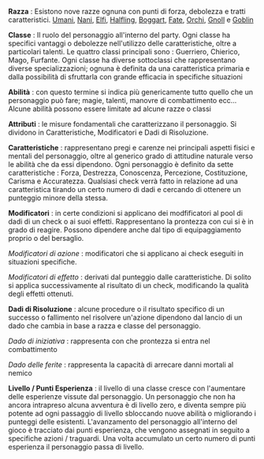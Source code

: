 **Razza** :  Esistono nove razze ognuna con punti di forza, debolezza e tratti caratteristici.
[Umani](../02%20Razze%20e%20Allineamenti/022%20Razze%20dell'Ordine/0221%20Umani), 
[Nani](../02%20Razze%20e%20Allineamenti/022%20Razze%20dell'Ordine/0222%20Nani),
[Elfi](../02%20Razze%20e%20Allineamenti/022%20Razze%20dell'Ordine/0223%20Elfi), 
[Halfling](../02%20Razze%20e%20Allineamenti/023%20Razze%20Fatate/0231%20Halfling), 
[Boggart](../02%20Razze%20e%20Allineamenti/023%20Razze%20Fatate/0233%20Boggart), 
[Fate](../02%20Razze%20e%20Allineamenti/023%20Razze%20Fatate/0232%20Fate), 
[Orchi](../02%20Razze%20e%20Allineamenti/024%20Razze%20del%20Chaos/0241%20Orchi), 
[Gnoll](../02%20Razze%20e%20Allineamenti/024%20Razze%20del%20Chaos/0242%20Gnoll) e 
[Goblin](../02%20Razze%20e%20Allineamenti/024%20Razze%20del%20Chaos/0243%20Goblin)

**Classe** : Il ruolo del personaggio all'interno del party. 
Ogni classe ha specifici vantaggi o debolezze nell'utilizzo delle caratteristiche, 
oltre a particolari talenti. 
Le quattro classi principali sono : Guerriero, Chierico, Mago, Furfante.
Ogni classe ha diverse sottoclassi che rappresentano diverse specializzazioni;
ognuna è definita da una caratteristica primaria e dalla possibilità di sfruttarla con grande efficacia in specifiche situazioni

**Abilità** : con questo termine si indica più genericamente tutto quello che un personaggio può fare; magie, talenti, manovre di combattimento ecc...
Alcune abilità possono essere limitate ad alcune razze o classi 

**Attributi** : le misure fondamentali che caratterizzano il personaggio. Si dividono in Caratteristiche, Modificatori e Dadi di Risoluzione.

**Caratteristiche** : rappresentano pregi e carenze nei principali aspetti fisici e mentali del personaggio, 
oltre al generico grado di attitudine naturale verso le abilità che da essi dipendono. 
Ogni personaggio è definito da sette caratteristiche : 
Forza, Destrezza, Conoscenza, Percezione, Costituzione, Carisma e Accuratezza. 
Qualsiasi check verrà fatto in relazione ad una caratteristica tirando un certo numero di dadi e cercando di ottenere un punteggio minore della stessa.

**Modificatori** :  in certe condizioni si applicano dei modfificatori al pool di dadi di un check o ai suoi effetti. Rappresentano la prontezza con cui si è in grado di reagire. Possono dipendere anche dal tipo di equipaggiamento proprio o del bersaglio.

*Modificatori di azione* :  modificatori che si applicano ai check eseguiti in situazioni specifiche. 

*Modificatori di effetto* :  derivati dal punteggio dalle caratteristiche. Di solito si applica successivamente al risultato di un check, modificando la qualità degli effetti ottenuti.

**Dadi di Risoluzione** : alcune procedure o il risultato specifico di un successo o fallimento nel risolvere un'azione dipendono dal lancio di un dado che cambia in base a razza e classe del personaggio.

*Dado di iniziativa* : rappresenta con che prontezza si entra nel combattimento

*Dado delle ferite* : rappresenta la capacità di arrecare danni mortali al nemico

**Livello / Punti Esperienza** : il livello di una classe cresce con l'aumentare delle esperienze vissute dal personaggio. Un personaggio che non ha ancora intrapreso alcuna avventura è di livello zero, e diventa sempre più potente ad ogni passaggio di livello sbloccando nuove abilità o migliorando i punteggi delle esistenti. L'avanzamento del personaggio all'interno del gioco è tracciato dai punti esperienza, che vengono assegnati in seguito a specifiche azioni / traguardi. Una volta accumulato un certo numero di punti esperienza il personaggio passa di livello.
